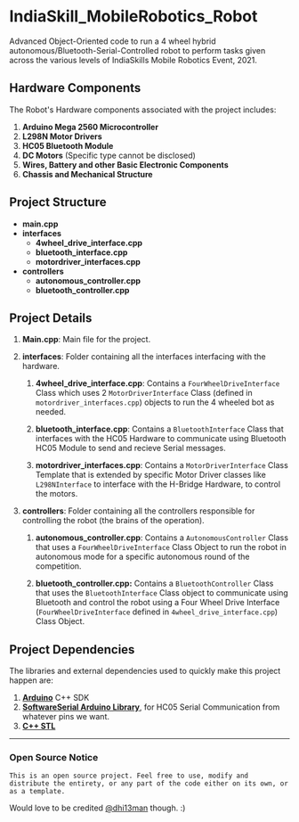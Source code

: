 # IndiaSkill_MobileRobotics_Robot

Advanced Object-Oriented code to run a 4 wheel hybrid autonomous/Bluetooth-Serial-Controlled robot to perform tasks given across the various levels of IndiaSkills Mobile Robotics Event, 2021.

## Hardware Components

The Robot's Hardware components associated with the project includes:

1. **Arduino Mega 2560 Microcontroller**
2. **L298N Motor Drivers**
3. **HC05 Bluetooth Module**
4. **DC Motors** (Specific type cannot be disclosed)
5. **Wires, Battery and other Basic Electronic Components**
6. **Chassis and Mechanical Structure**

## Project Structure

- **main.cpp**
- **interfaces**
  - **4wheel_drive_interface.cpp**
  - **bluetooth_interface.cpp**
  - **motordriver_interfaces.cpp**
- **controllers**
  - **autonomous_controller.cpp**
  - **bluetooth_controller.cpp**

## Project Details

1. **Main.cpp**: Main file for the project.
2. **interfaces**: Folder containing all the interfaces interfacing with the hardware.
   1. **4wheel_drive_interface.cpp**: Contains a `FourWheelDriveInterface` Class which uses 2 `MotorDriverInterface` Class (defined in `motordriver_interfaces.cpp`) objects to run the 4 wheeled bot as needed.

   2. **bluetooth_interface.cpp**: Contains a `BluetoothInterface` Class that interfaces with the HC05 Hardware to communicate using Bluetooth HC05 Module to send and recieve Serial messages.

   3. **motordriver_interfaces.cpp**: Contains a `MotorDriverInterface` Class Template that is extended by specific Motor Driver classes like `L298NInterface` to interface with the H-Bridge Hardware, to control the motors.

3. **controllers**: Folder containing all the controllers responsible for controlling the robot (the brains of the operation).
   1. **autonomous_controller.cpp**: Contains a `AutonomousController` Class that uses a `FourWheelDriveInterface` Class Object to run the robot in autonomous mode for a specific autonomous round of the competition.

   2. **bluetooth_controller.cpp:** Contains a `BluetoothController` Class that uses the `BluetoothInterface` Class object to communicate using Bluetooth and control the robot using a Four Wheel Drive Interface (`FourWheelDriveInterface` defined in `4wheel_drive_interface.cpp`) Class Object.

## Project Dependencies

The libraries and external dependencies used to quickly make this project happen are:

1. **[Arduino](https://www.arduino.cc/)** C++ SDK
2. **[SoftwareSerial Arduino Library](https://www.arduino.cc/en/Reference.SoftwareSerial)**, for HC05 Serial Communication from whatever pins we want.
3. **[C++ STL](https://en.cppreference.com/w/cpp/header/cstddef)**

---

### Open Source Notice

    This is an open source project. Feel free to use, modify and distribute the entirety, or any part of the code either on its own, or as a template.

Would love to be credited [@dhi13man](https://www.github.com/dhi13man) though. :)
